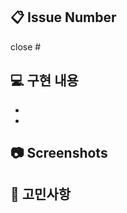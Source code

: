 ## 📋 Issue Number
close #

## 💻 구현 내용

-
-

## 📷 Screenshots


## 🤔 고민사항
<!-- PR에서 중점적으로 봐야할 부분이나 질문 & 애로사항 공유 -->
<!-- 궁금한 점, 팀원들의 의견이 필요한 부분, 크로스체크가 필요한 부분 등 -->
<!-- 하면서 생기는 막히는 부분, 모르는 점, 궁금한 점 -->

<!-- 
📋 제출 전 check list

- 이슈 내용을 전부 적용했나요?
- 산정한 작업 기간 내에 개발했나요?
- 코드 정리를 한번 하셨나요?
	- 컨벤션 확인하셨나요?
	- UI와 도메인 로직을 잘 분리했나요?
	- depth가 너무 깊지는 않나요?
-->
